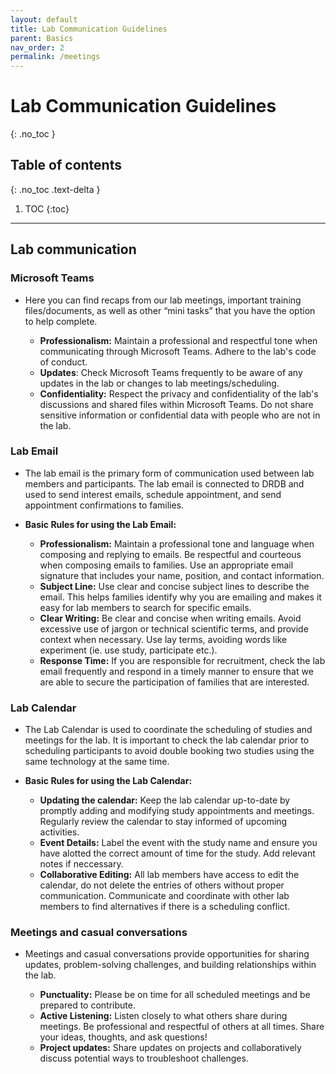 ```yaml
---
layout: default
title: Lab Communication Guidelines
parent: Basics
nav_order: 2
permalink: /meetings
---
```


# Lab Communication Guidelines
{: .no_toc }

## Table of contents
{: .no_toc .text-delta }

1. TOC
{:toc}

---

## Lab communication

### **Microsoft Teams**
   - Here you can find recaps from our lab meetings, important training files/documents, as well as other “mini tasks” that you have the option to help complete.

     - **Professionalism:** Maintain a professional and respectful tone when communicating through Microsoft Teams. Adhere to the lab's code of conduct. 
     - **Updates**: Check Microsoft Teams frequently to be aware of any updates in the lab or changes to lab meetings/scheduling. 
     - **Confidentiality:** Respect the privacy and confidentiality of the lab's discussions and shared files within Microsoft Teams. Do not share sensitive information or confidential data with people who are not in the lab. 
  
### **Lab Email**
   - The lab email is the primary form of communication used between lab members and participants. The lab email is connected to DRDB and used to send interest emails, schedule appointment, and send appointment confirmations to families. 

- **Basic Rules for using the Lab Email:** 
    - **Professionalism:** Maintain a professional tone and language when composing and replying to emails. Be respectful and courteous when composing emails to families. Use an appropriate email signature that includes your name, position, and contact information. 
    - **Subject Line:** Use clear and concise subject lines to describe the email. This helps families identify why you are emailing and makes it easy for lab members to search for specific emails.
    - **Clear Writing:** Be clear and concise when writing emails. Avoid excessive use of jargon or technical scientific terms, and provide context when necessary. Use lay terms, avoiding words like experiment (ie. use study, participate etc.). 
    - **Response Time:** If you are responsible for recruitment, check the lab email frequently and respond in a timely manner to ensure that we are able to secure the participation of families that are interested. 

### **Lab Calendar**
  - The Lab Calendar is used to coordinate the scheduling of studies and meetings for the lab. It is important to check the lab calendar prior to scheduling participants to avoid double booking two studies using the same technology at the same time. 

- **Basic Rules for using the Lab Calendar:**
  - **Updating the calendar:** Keep the lab calendar up-to-date by promptly adding and modifying study appointments and meetings. Regularly review the calendar to stay informed of upcoming activities.
  - **Event Details:** Label the event with the study name and ensure you have alotted the correct amount of time for the study. Add relevant notes if neccessary. 
  - **Collaborative Editing:** All lab members have access to edit the calendar, do not delete the entries of others without proper communication. Communicate and coordinate with other lab members to find alternatives if there is a scheduling conflict.

### **Meetings and casual conversations**
- Meetings and casual conversations provide opportunities for sharing updates, problem-solving challenges, and building relationships within the lab. 
   
   - **Punctuality:** Please be on time for all scheduled meetings and be prepared to contribute.
   - **Active Listening:** Listen closely to what others share during meetings. Be professional and respectful of others at all times. Share your ideas, thoughts, and ask questions!
   - **Project updates:** Share updates on projects and collaboratively discuss potential ways to troubleshoot challenges. 
   

